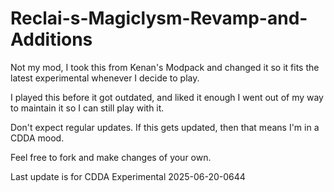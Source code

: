 # Reclai-s-Magiclysm-Revamp-and-Additions

Not my mod, I took this from Kenan's Modpack and changed it so it fits the latest experimental whenever I decide to play.

I played this before it got outdated, and liked it enough I went out of my way to maintain it so I can still play with it.

Don't expect regular updates. If this gets updated, then that means I'm in a CDDA mood.

Feel free to fork and make changes of your own.

Last update is for CDDA Experimental 2025-06-20-0644